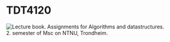 # TDT4120
![Lecture book.]({{site.baseurl}}//cormen.jpeg)
Assignments for Algorithms and datastructures. </br>
2. semester of Msc on NTNU, Trondheim.

